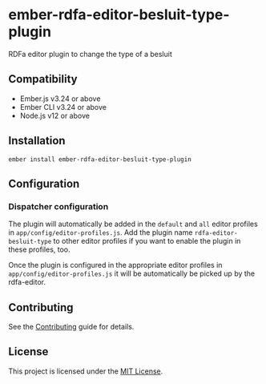ember-rdfa-editor-besluit-type-plugin
==============================================================================

RDFa editor plugin to change the type of a besluit


Compatibility
------------------------------------------------------------------------------

* Ember.js v3.24 or above
* Ember CLI v3.24 or above
* Node.js v12 or above


Installation
------------------------------------------------------------------------------

```
ember install ember-rdfa-editor-besluit-type-plugin
```

## Configuration
### Dispatcher configuration
The plugin will automatically be added in the `default` and `all` editor profiles in `app/config/editor-profiles.js`. Add the plugin name `rdfa-editor-besluit-type` to other editor profiles if you want to enable the plugin in these profiles, too.

Once the plugin is configured in the appropriate editor profiles in `app/config/editor-profiles.js` it will be automatically be picked up by the rdfa-editor.




Contributing
------------------------------------------------------------------------------

See the [Contributing](CONTRIBUTING.md) guide for details.


License
------------------------------------------------------------------------------

This project is licensed under the [MIT License](LICENSE.md).
